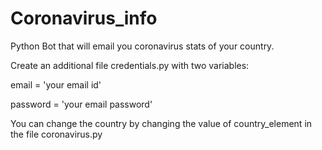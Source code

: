 # Coronavirus_info
Python Bot that will email you coronavirus stats of your country.

Create an additional file credentials.py with two variables:

email = 'your email id'

password = 'your email password'

You can change the country by changing the value of country_element in the file coronavirus.py
